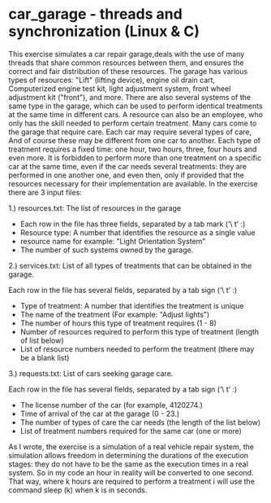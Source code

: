 # car_garage - threads and synchronization (Linux & C)

This exercise simulates a car repair garage,deals with the use of many threads that share common resources between them,
and ensures the correct and fair distribution of these resources.
The garage has various types of resources: "Lift" (lifting device), engine oil drain cart,
Computerized engine test kit, light adjustment system, front wheel adjustment kit ("front"), and more.
There are also several systems of the same type in the garage, which can be used to perform identical treatments 
at the same time in different cars. 
A resource can also be an employee, who only has the skill needed to perform certain treatment.
Many cars come to the garage that require care. Each car may require several types of care,
And of course these may be different from one car to another.
Each type of treatment requires a fixed time: one hour, two hours, three, four hours and even more. 
It is forbidden to perform more than one treatment on a specific car at the same time, even if the car needs several treatments: they are performed in one another one, 
and even then, only if provided that the resources necessary for their implementation are available.
In the exercise there are 3 input files:

1.) resources.txt: The list of resources in the garage
- Each row in the file has three fields, separated by a tab mark (‘\ t’ :)
- Resource type: A number that identifies the resource as a single value
- resource name for example: "Light Orientation System"
- The number of such systems owned by the garage.

2.) services.txt: 
List of all types of treatments that can be obtained in the garage.

Each row in the file has several fields, separated by a tab sign (‘\ t’ :)
- Type of treatment: A number that identifies the treatment is unique
- The name of the treatment (For example: "Adjust lights")
- The number of hours this type of treatment requires (1 - 8)
- Number of resources required to perform this type of treatment (length of list below)
- List of resource numbers needed to perform the treatment (there may be a blank list)

3.) requests.txt: List of cars seeking garage care.

Each row in the file has several fields, separated by a tab sign (‘\ t’ :)
- The license number of the car (for example, 4120274.)
- Time of arrival of the car at the garage (0 - 23.)
- The number of types of care the car needs (the length of the list below)
- List of treatment numbers required for the same car (one or more)

As I wrote, the exercise is a simulation of a real vehicle repair system, the simulation allows freedom in determining the durations of the execution stages: 
they do not have to be the same as the execution times in a real system. So in my code an hour in reality will be converted to one second. 
That way, where k hours are required to perform a treatment i will use the command sleep (k) when k is in seconds.

